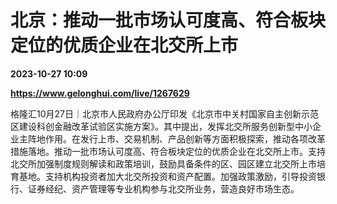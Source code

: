 # 北京：推动一批市场认可度高、符合板块定位的优质企业在北交所上市

**2023-10-27 10:09**

**https://www.gelonghui.com/live/1267629**

格隆汇10月27日｜北京市人民政府办公厅印发《北京市中关村国家自主创新示范区建设科创金融改革试验区实施方案》。其中提出，发挥北交所服务创新型中小企业主阵地作用。在发行上市、交易机制、产品创新等方面积极探索，推动各项改革措施落地。推动一批市场认可度高、符合板块定位的优质企业在北交所上市。支持北交所加强制度规则解读和政策培训，鼓励具备条件的区、园区建立北交所上市培育基地。支持机构投资者加大北交所投资和资产配置。加强政策激励，引导投资银行、证券经纪、资产管理等专业机构参与北交所业务，营造良好市场生态。